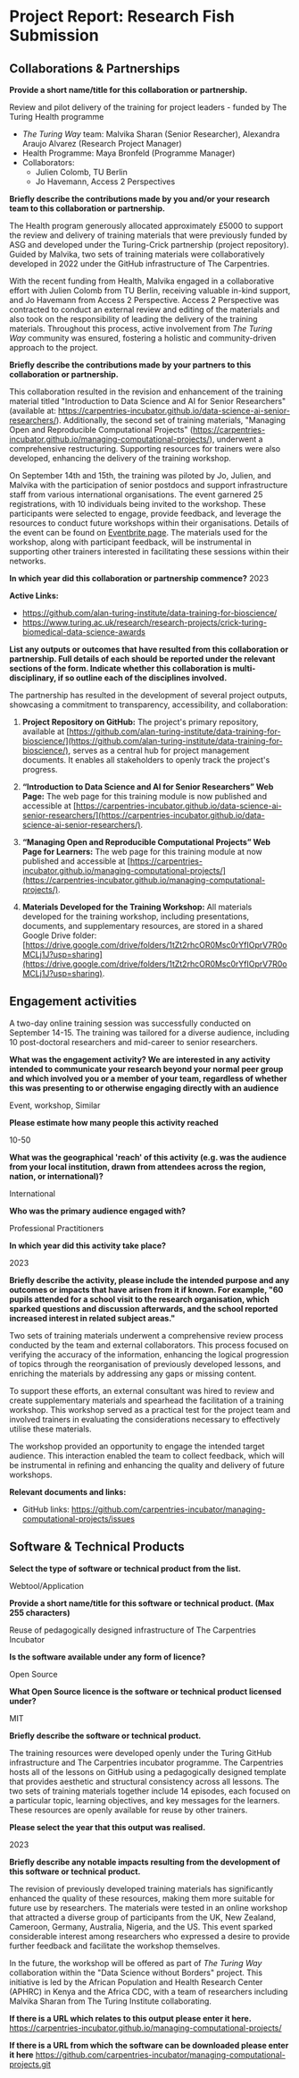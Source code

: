 # Project Report: Research Fish Submission

## Collaborations & Partnerships

**Provide a short name/title for this collaboration or partnership.**

Review and pilot delivery of the training for project leaders - funded by The Turing Health programme

- _The Turing Way_ team: Malvika Sharan (Senior Researcher), Alexandra Araujo Alvarez (Research Project Manager)
- Health Programme: Maya Bronfeld (Programme Manager)
- Collaborators:
  - Julien Colomb, TU Berlin
  - Jo Havemann, Access 2 Perspectives

**Briefly describe the contributions made by you and/or your research team to this collaboration or partnership.**

The Health program generously allocated approximately £5000 to support the review and delivery of training materials that were previously funded by ASG and developed under the Turing-Crick partnership (project repository). Guided by Malvika, two sets of training materials were collaboratively developed in 2022 under the GitHub infrastructure of The Carpentries. 

With the recent funding from Health, Malvika engaged in a collaborative effort with Julien Colomb from TU Berlin, receiving valuable in-kind support, and Jo Havemann from Access 2 Perspective. Access 2 Perspective was contracted to conduct an external review and editing of the materials and also took on the responsibility of leading the delivery of the training materials. Throughout this process, active involvement from _The Turing Way_ community was ensured, fostering a holistic and community-driven approach to the project.

**Briefly describe the contributions made by your partners to this collaboration or partnership.**

This collaboration resulted in the revision and enhancement of the training material titled "Introduction to Data Science and AI for Senior Researchers" (available at: https://carpentries-incubator.github.io/data-science-ai-senior-researchers/). Additionally, the second set of training materials, "Managing Open and Reproducible Computational Projects" (https://carpentries-incubator.github.io/managing-computational-projects/), underwent a comprehensive restructuring. Supporting resources for trainers were also developed, enhancing the delivery of the training workshop.

On September 14th and 15th, the training was piloted by Jo, Julien, and Malvika with the participation of senior postdocs and support infrastructure staff from various international organisations. The event garnered 25 registrations, with 10 individuals being invited to the workshop. These participants were selected to engage, provide feedback, and leverage the resources to conduct future workshops within their organisations. Details of the event can be found on [Eventbrite page](https://www.eventbrite.co.uk/e/managing-open-reproducible-computational-projects-for-project-leaders-tickets-691159656137?aff=oddtdtcreator). The materials used for the workshop, along with participant feedback, will be instrumental in supporting other trainers interested in facilitating these sessions within their networks.

**In which year did this collaboration or partnership commence?**
2023

**Active Links:**
* https://github.com/alan-turing-institute/data-training-for-bioscience/
* https://www.turing.ac.uk/research/research-projects/crick-turing-biomedical-data-science-awards 

**List any outputs or outcomes that have resulted from this collaboration or partnership. Full details of each should be reported under the relevant sections of the form. Indicate whether this collaboration is multi-disciplinary, if so outline each of the disciplines involved.**

The partnership has resulted in the development of several project outputs, showcasing a commitment to transparency, accessibility, and collaboration:

1) **Project Repository on GitHub:** The project's primary repository, available at [https://github.com/alan-turing-institute/data-training-for-bioscience/](https://github.com/alan-turing-institute/data-training-for-bioscience/), serves as a central hub for project management documents. It enables all stakeholders to openly track the project's progress.

2) **“Introduction to Data Science and AI for Senior Researchers” Web Page:** The web page for this training module is now published and accessible at [https://carpentries-incubator.github.io/data-science-ai-senior-researchers/](https://carpentries-incubator.github.io/data-science-ai-senior-researchers/).

3) **“Managing Open and Reproducible Computational Projects” Web Page for Learners:** The web page for this training module  at now published and accessible at [https://carpentries-incubator.github.io/managing-computational-projects/](https://carpentries-incubator.github.io/managing-computational-projects/).

4) **Materials Developed for the Training Workshop:** All materials developed for the training workshop, including presentations, documents, and supplementary resources, are stored in a shared Google Drive folder: [https://drive.google.com/drive/folders/1tZt2rhcOR0Msc0rYfIOprV7R0oMCLj1J?usp=sharing](https://drive.google.com/drive/folders/1tZt2rhcOR0Msc0rYfIOprV7R0oMCLj1J?usp=sharing).

## Engagement activities

A two-day online training session was successfully conducted on September 14-15. The training was tailored for a diverse audience, including 10 post-doctoral researchers and mid-career to senior researchers.

**What was the engagement activity? We are interested in any activity intended to communicate your research beyond your normal peer group and which involved you or a member of your team, regardless of whether this was presenting to or otherwise engaging directly with an audience**

Event, workshop, Similar

**Please estimate how many people this activity reached**

10-50

**What was the geographical 'reach' of this activity (e.g. was the audience from your local institution, drawn from attendees across the region, nation, or international)?**

International

**Who was the primary audience engaged with?**

Professional Practitioners

**In which year did this activity take place?**

2023

**Briefly describe the activity, please include the intended purpose and any outcomes or impacts that have arisen from it if known. For example, "60 pupils attended for a school visit to the research organisation, which sparked questions and discussion afterwards, and the school reported increased interest in related subject areas."** 

Two sets of training materials underwent a comprehensive review process conducted by the team and external collaborators. This process focused on verifying the accuracy of the information, enhancing the logical progression of topics through the reorganisation of previously developed lessons, and enriching the materials by addressing any gaps or missing content.

To support these efforts, an external consultant was hired to review and create supplementary materials and spearhead the facilitation of a training workshop. This workshop served as a practical test for the project team and involved trainers in evaluating the considerations necessary to effectively utilise these materials.

The workshop provided an opportunity to engage the intended target audience. This interaction enabled the team to collect feedback, which will be instrumental in refining and enhancing the quality and delivery of future workshops.

**Relevant documents and links:**

* GitHub links: https://github.com/carpentries-incubator/managing-computational-projects/issues

## Software & Technical Products

**Select the type of software or technical product from the list.**

Webtool/Application

**Provide a short name/title for this software or technical product. (Max 255 characters)**

Reuse of pedagogically designed infrastructure of The Carpentries Incubator

**Is the software available under any form of licence?**

Open Source

**What Open Source licence is the software or technical product licensed under?**

MIT

**Briefly describe the software or technical product.**

The training resources were developed openly under the Turing GitHub infrastructure and The Carpentries incubator programme.
The Carpentries hosts all of the lessons on GitHub using a pedagogically designed template that provides aesthetic and structural consistency across all lessons.
The two sets of training materials together include 14 episodes, each focused on a particular topic, learning objectives, and key messages for the learners.
These resources are openly available for reuse by other trainers.

**Please select the year that this output was realised.**

2023

**Briefly describe any notable impacts resulting from the development of this software or technical product.**

The revision of previously developed training materials has significantly enhanced the quality of these resources, making them more suitable for future use by researchers. The materials were tested in an online workshop that attracted a diverse group of participants from the UK, New Zealand, Cameroon, Germany, Australia, Nigeria, and the US. This event sparked considerable interest among researchers who expressed a desire to provide further feedback and facilitate the workshop themselves.

In the future, the workshop will be offered as part of _The Turing Way_ collaboration within the "Data Science without Borders" project. This initiative is led by the African Population and Health Research Center (APHRC) in Kenya and the Africa CDC, with a team of researchers including Malvika Sharan from The Turing Institute collaborating.

**If there is a URL which relates to this output please enter it here.**
https://carpentries-incubator.github.io/managing-computational-projects/ 

**If there is a URL from which the software can be downloaded please enter it here**
https://github.com/carpentries-incubator/managing-computational-projects.git 
